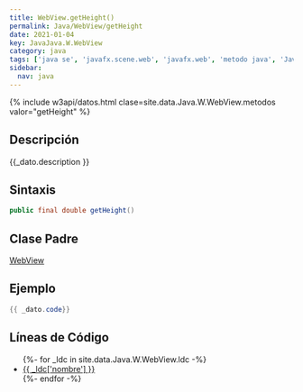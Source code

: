 ```yaml
---
title: WebView.getHeight()
permalink: Java/WebView/getHeight
date: 2021-01-04
key: JavaJava.W.WebView
category: java
tags: ['java se', 'javafx.scene.web', 'javafx.web', 'metodo java', 'JavaFX 2.0']
sidebar: 
  nav: java
---
```


{% include w3api/datos.html clase=site.data.Java.W.WebView.metodos valor="getHeight" %}

## Descripción
{{_dato.description }}

## Sintaxis
~~~java
public final double getHeight()
~~~

## Clase Padre
[WebView](/Java/WebView/)

## Ejemplo
~~~java
{{ _dato.code}}
~~~

## Líneas de Código
<ul>
{%- for _ldc in site.data.Java.W.WebView.ldc -%}
   <li>
       <a href="{{_ldc['url'] }}">{{ _ldc['nombre'] }}</a>
   </li>
{%- endfor -%}
</ul>
